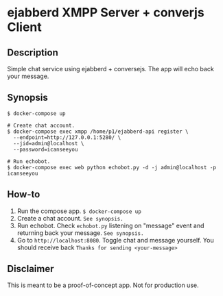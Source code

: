 # ejabberd XMPP Server + converjs Client
## Description
Simple chat service using ejabberd + conversejs. The app will echo back your message.
## Synopsis
```
$ docker-compose up

# Create chat account.
$ docker-compose exec xmpp /home/p1/ejabberd-api register \
  --endpoint=http://127.0.0.1:5280/ \
  --jid=admin@localhost \
  --password=icanseeyou

# Run echobot.
$ docker-compose exec web python echobot.py -d -j admin@localhost -p icanseeyou
```
## How-to
1. Run the compose app. `$ docker-compose up`
1. Create a chat account. `See synopsis.`
1. Run echobot. Check `echobot.py` listening on "message" event and returning back your message. `See synopsis.`
1. Go to `http://localhost:8080`. Toggle chat and message yourself. You should receive back `Thanks for sending <your-message>`

## Disclaimer
This is meant to be a proof-of-concept app. Not for production use.
